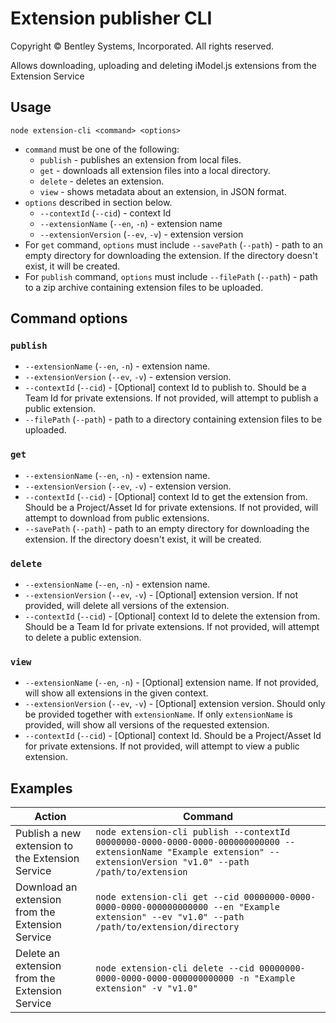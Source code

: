 # Extension publisher CLI

Copyright © Bentley Systems, Incorporated. All rights reserved.

Allows downloading, uploading and deleting iModel.js extensions from the Extension Service

## Usage

`node extension-cli <command> <options>`

- `command` must be one of the following:
  - `publish` - publishes an extension from local files.
  - `get` - downloads all extension files into a local directory.
  - `delete` - deletes an extension.
  - `view` - shows metadata about an extension, in JSON format.
- `options` described in section below.
  - `--contextId` (`--cid`) - context Id
  - `--extensionName` (`--en`, `-n`) - extension name
  - `--extensionVersion` (`--ev`, `-v`) - extension version
- For `get` command, `options` must include `--savePath` (`--path`) - path to an empty directory for downloading the extension. If the directory doesn't exist, it will be created.
- For `publish` command, `options` must include `--filePath` (`--path`) - path to a zip archive containing extension files to be uploaded.

## Command options

### `publish`

- `--extensionName` (`--en`, `-n`) - extension name.
- `--extensionVersion` (`--ev`, `-v`) - extension version.
- `--contextId` (`--cid`) - [Optional] context Id to publish to. Should be a Team Id for private extensions. If not provided, will attempt to publish a public extension.
- `--filePath` (`--path`) - path to a directory containing extension files to be uploaded.

### `get`

- `--extensionName` (`--en`, `-n`) - extension name.
- `--extensionVersion` (`--ev`, `-v`) - extension version.
- `--contextId` (`--cid`) - [Optional] context Id to get the extension from. Should be a Project/Asset Id for private extensions. If not provided, will attempt to download from public extensions.
- `--savePath` (`--path`) - path to an empty directory for downloading the extension. If the directory doesn't exist, it will be created.

### `delete`

- `--extensionName` (`--en`, `-n`) - extension name.
- `--extensionVersion` (`--ev`, `-v`) - [Optional] extension version. If not provided, will delete all versions of the extension.
- `--contextId` (`--cid`) - [Optional] context Id to delete the extension from. Should be a Team Id for private extensions. If not provided, will attempt to delete a public extension.

### `view`

- `--extensionName` (`--en`, `-n`) - [Optional] extension name. If not provided, will show all extensions in the given context.
- `--extensionVersion` (`--ev`, `-v`) - [Optional] extension version. Should only be provided together with `extensionName`. If only `extensionName` is provided, will show all versions of the requested extension.
- `--contextId` (`--cid`) - [Optional] context Id. Should be a Project/Asset Id for private extensions. If not provided, will attempt to view a public extension.

## Examples

| Action | Command |
|-|-|
| Publish a new extension to the Extension Service | `node extension-cli publish --contextId 00000000-0000-0000-0000-000000000000 --extensionName "Example extension" --extensionVersion "v1.0" --path /path/to/extension` |
| Download an extension from the Extension Service | `node extension-cli get --cid 00000000-0000-0000-0000-000000000000 --en "Example extension" --ev "v1.0" --path /path/to/extension/directory` |
| Delete an extension from the Extension Service | `node extension-cli delete --cid 00000000-0000-0000-0000-000000000000 -n "Example extension" -v "v1.0"` |
